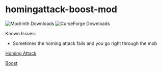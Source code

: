 # homingattack-boost-mod

![Modrinth Downloads](https://img.shields.io/modrinth/dt/9DPewlmy?label=Modrinth%20Downloads)
![CurseForge Downloads](https://img.shields.io/curseforge/dt/927281?label=CurseForge%20Downloads&link=https%3A%2F%2Flegacy.curseforge.com%2Fminecraft%2Fmc-mods%2Fhoming-attack-and-boost)


Known Issues:

- Sometimes the homing attack fails and you go right through the mob

[Homing Attack](https://sonic.fandom.com/wiki/Homing_Attack)

[Boost](https://sonic.fandom.com/wiki/Boost)
